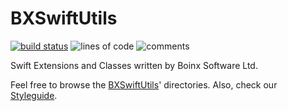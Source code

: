 # BXSwiftUtils
[![build status](https://api.travis-ci.org/boinx/BXSwiftUtils.svg?branch=master)](https://travis-ci.org/boinx/BXSwiftUtils) ![lines of code](https://tokei.rs/b1/github/boinx/bxswiftutils?category=code) ![comments](https://tokei.rs/b1/github/boinx/bxswiftutils?category=comments)

Swift Extensions and Classes written by Boinx Software Ltd.

Feel free to browse the [BXSwiftUtils](BXSwiftUtils)' directories. Also, check our [Styleguide](STYLEGUIDE.md).
